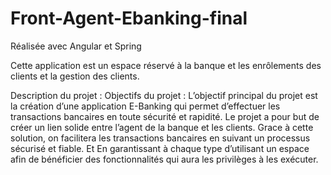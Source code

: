 # Front-Agent-Ebanking-final

Réalisée avec Angular et Spring

Cette application est un espace réservé à la banque et les enrôlements des clients et la gestion
des clients.

Description du projet : Objectifs du projet :
L’objectif principal du projet est la création d’une application E-Banking qui permet d’effectuer les
transactions bancaires en toute sécurité et rapidité.
Le projet a pour but de créer un lien solide entre l’agent de la banque et les clients. Grace à cette solution, on
facilitera les transactions bancaires en suivant un processus sécurisé et fiable. Et En garantissant à chaque type
d’utilisant un espace afin de bénéficier des fonctionnalités qui aura les privilèges à les exécuter.
